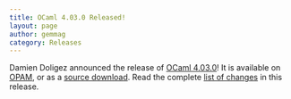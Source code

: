 ```yaml
---
title: OCaml 4.03.0 Released!
layout: page
author: gemmag
category: Releases
---
```


Damien Doligez announced the release of [OCaml 4.03.0](https://caml.inria.fr/ocaml/release.en.html)! It is available on [OPAM](http://opam.ocaml.org/), or as a [source download](http://caml.inria.fr/pub/distrib/ocaml-4.03/). Read the complete [list of changes](https://raw.githubusercontent.com/ocaml/ocaml/4.03/Changes) in
this release.

